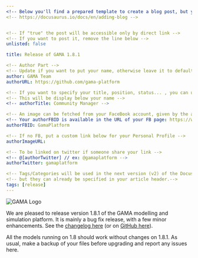 ```yaml
---
<!-- Below you'll find a prepared template to create a blog post, but you can find the full official documentation here : -->
<!-- https://docusaurus.io/docs/en/adding-blog -->


<!-- If "true" the post will be accessible only by direct link -->
<!-- If you want to post it, remove the line below -->
unlisted: false

title: Release of GAMA 1.8.1

<!-- Author Part -->
<!-- Update if you want to put your name, otherwise leave it to default -->
author: GAMA Team
authorURL: https://github.com/gama-platform

<!-- If you want to specify your title, position, status... , you can uncomment the entry below and set your status -->
<!-- This will be display below your name -->
<!-- authorTitle: Community Manager -->

<!-- An image can be fetched from your FaceBook account, given by the authorFBID (from Facebook) -->
<!-- Your authorFBID is available in the URL of your FB page: https://www.facebook.com/[authorFBID]-->
authorFBID: GamaPlatform

<!-- If no FB, put a custom link below for your Personal Profile -->
authorImageURL: 

<!-- To be linked on twitter if someone share your link -->
<!-- @[authorTwitter] // ex: @gamaplatform -->
authorTwitter: gamaplatform

<!-- Tags/Categories will be used in the next version (v2) of the Docusaurus framework -->
<!-- but they can already be specified in your article header.-->
tags: [release]
---
```


![GAMA Logo](https://avatars0.githubusercontent.com/u/1560449?s=200&v=4)

We are pleased to release version 1.8.1 of the GAMA modelling and simulation platform. It is mainly a bug fix release, with a few minor enhancements. See the [changelog here](https://gama-platform.github.io/release) (or on [GitHub here](https://github.com/gama-platform/gama/blob/master/CHANGELOG.md)). 

All the models running on 1.8 should work without changes on 1.8.1. As usual, make a backup of your files before upgrading and report any issues here. 
